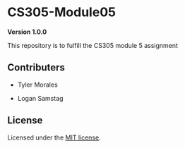 # CS305-Module05

**Version 1.0.0**

This repository is to fulfill the CS305 module 5 assignment

## Contributers

- Tyler Morales

- Logan Samstag

## License 

Licensed under the [MIT license](LICENSE).
